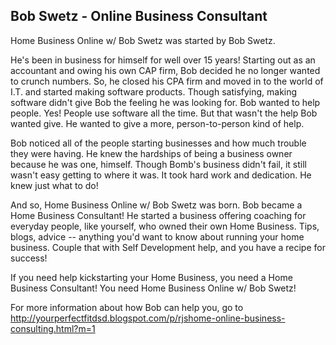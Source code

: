 ## Bob Swetz - Online Business Consultant

Home Business Online w/ Bob Swetz was started by Bob Swetz.

He's been in business for himself for well over 15 years! Starting out as an accountant and owing his own CAP firm, Bob decided he no longer wanted to crunch numbers. So, he closed his CPA firm and moved in to the world of I.T. and started making software products. Though satisfying, making software didn't give Bob the feeling he was looking for. Bob wanted to help people. Yes! People use software all the time. But that wasn't the help Bob wanted give. He wanted to give a more, person-to-person kind of help.

Bob noticed all of the people starting businesses and how much trouble they were having. He knew the hardships of being a business owner because he was one, himself. Though Bomb's business didn't fail, it still wasn't easy getting to where it was. It took hard work and dedication. He knew just what to do!

And so, Home Business Online w/ Bob Swetz was born. Bob became a Home Business Consultant! He started a business offering coaching for everyday people, like yourself, who owned their own Home Business. Tips, blogs, advice -- anything you'd want to know about running your home business. Couple that with Self Development help, and you have a recipe for success!

If you need help kickstarting your Home Business, you need a Home Business Consultant! You need Home Business Online w/ Bob Swetz!

For more information about how Bob can help you, go to http://yourperfectfitdsd.blogspot.com/p/rjshome-online-business-consulting.html?m=1
